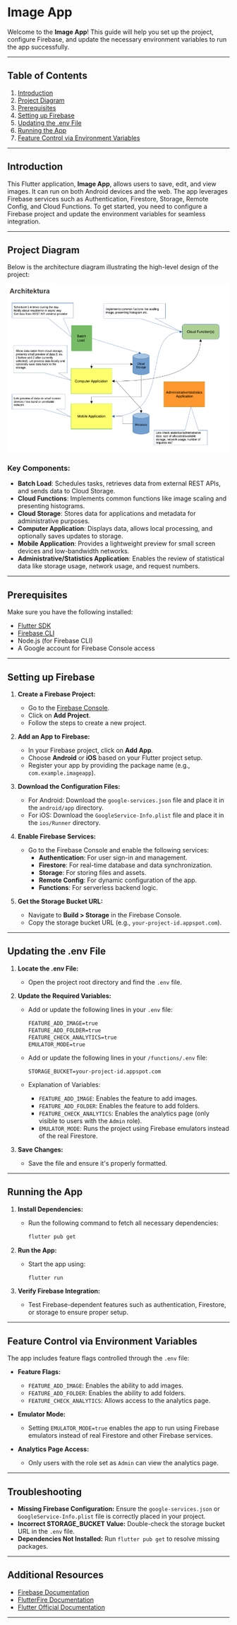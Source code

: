 # Image App

Welcome to the **Image App**! This guide will help you set up the project, configure Firebase, and update the necessary environment variables to run the app successfully.

---

## Table of Contents

1. [Introduction](#introduction)
2. [Project Diagram](#project-diagram)
3. [Prerequisites](#prerequisites)
4. [Setting up Firebase](#setting-up-firebase)
5. [Updating the .env File](#updating-the-env-file)
6. [Running the App](#running-the-app)
7. [Feature Control via Environment Variables](#feature-control-via-environment-variables)

---

## Introduction

This Flutter application, **Image App**, allows users to save, edit, and view images. It can run on both Android devices and the web. The app leverages Firebase services such as Authentication, Firestore, Storage, Remote Config, and Cloud Functions. To get started, you need to configure a Firebase project and update the environment variables for seamless integration.

---

## Project Diagram

Below is the architecture diagram illustrating the high-level design of the project:

![Project Diagram](./readme_assets/diagram.png)

### Key Components:
- **Batch Load**: Schedules tasks, retrieves data from external REST APIs, and sends data to Cloud Storage.
- **Cloud Functions**: Implements common functions like image scaling and presenting histograms.
- **Cloud Storage**: Stores data for applications and metadata for administrative purposes.
- **Computer Application**: Displays data, allows local processing, and optionally saves updates to storage.
- **Mobile Application**: Provides a lightweight preview for small screen devices and low-bandwidth networks.
- **Administrative/Statistics Application**: Enables the review of statistical data like storage usage, network usage, and request numbers.

---

## Prerequisites

Make sure you have the following installed:

- [Flutter SDK](https://docs.flutter.dev/get-started/install)
- [Firebase CLI](https://firebase.google.com/docs/cli)
- Node.js (for Firebase CLI)
- A Google account for Firebase Console access

---

## Setting up Firebase

1. **Create a Firebase Project:**
   - Go to the [Firebase Console](https://console.firebase.google.com/).
   - Click on **Add Project**.
   - Follow the steps to create a new project.

2. **Add an App to Firebase:**
   - In your Firebase project, click on **Add App**.
   - Choose **Android** or **iOS** based on your Flutter project setup.
   - Register your app by providing the package name (e.g., `com.example.imageapp`).

3. **Download the Configuration Files:**
   - For Android: Download the `google-services.json` file and place it in the `android/app` directory.
   - For iOS: Download the `GoogleService-Info.plist` file and place it in the `ios/Runner` directory.

4. **Enable Firebase Services:**
   - Go to the Firebase Console and enable the following services:
     - **Authentication**: For user sign-in and management.
     - **Firestore**: For real-time database and data synchronization.
     - **Storage**: For storing files and assets.
     - **Remote Config**: For dynamic configuration of the app.
     - **Functions**: For serverless backend logic.

5. **Get the Storage Bucket URL:**
   - Navigate to **Build > Storage** in the Firebase Console.
   - Copy the storage bucket URL (e.g., `your-project-id.appspot.com`).

---

## Updating the .env File

1. **Locate the .env File:**
   - Open the project root directory and find the `.env` file.

2. **Update the Required Variables:**
   - Add or update the following lines in your `.env` file:
     ```env
     FEATURE_ADD_IMAGE=true
     FEATURE_ADD_FOLDER=true
     FEATURE_CHECK_ANALYTICS=true
     EMULATOR_MODE=true
     ```
    
   - Add or update the following lines in your `/functions/.env` file:
     ```env
     STORAGE_BUCKET=your-project-id.appspot.com
     ```

   - Explanation of Variables:
     - `FEATURE_ADD_IMAGE`: Enables the feature to add images.
     - `FEATURE_ADD_FOLDER`: Enables the feature to add folders.
     - `FEATURE_CHECK_ANALYTICS`: Enables the analytics page (only visible to users with the `Admin` role).
     - `EMULATOR_MODE`: Runs the project using Firebase emulators instead of the real Firestore.

3. **Save Changes:**
   - Save the file and ensure it's properly formatted.

---

## Running the App

1. **Install Dependencies:**
   - Run the following command to fetch all necessary dependencies:
     ```bash
     flutter pub get
     ```

2. **Run the App:**
   - Start the app using:
     ```bash
     flutter run
     ```

3. **Verify Firebase Integration:**
   - Test Firebase-dependent features such as authentication, Firestore, or storage to ensure proper setup.

---

## Feature Control via Environment Variables

The app includes feature flags controlled through the `.env` file:

- **Feature Flags:**
  - `FEATURE_ADD_IMAGE`: Enables the ability to add images.
  - `FEATURE_ADD_FOLDER`: Enables the ability to add folders.
  - `FEATURE_CHECK_ANALYTICS`: Allows access to the analytics page.

- **Emulator Mode:**
  - Setting `EMULATOR_MODE=true` enables the app to run using Firebase emulators instead of real Firestore and other Firebase services.

- **Analytics Page Access:**
  - Only users with the role set as `Admin` can view the analytics page.

---

## Troubleshooting

- **Missing Firebase Configuration:** Ensure the `google-services.json` or `GoogleService-Info.plist` file is correctly placed in your project.
- **Incorrect STORAGE_BUCKET Value:** Double-check the storage bucket URL in the `.env` file.
- **Dependencies Not Installed:** Run `flutter pub get` to resolve missing packages.

---

## Additional Resources

- [Firebase Documentation](https://firebase.google.com/docs)
- [FlutterFire Documentation](https://firebase.flutter.dev/)
- [Flutter Official Documentation](https://docs.flutter.dev)

---

